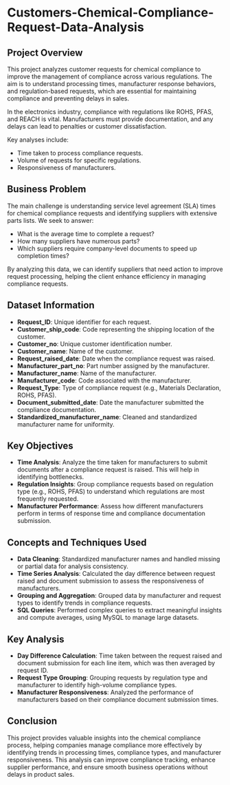 # Customers-Chemical-Compliance-Request-Data-Analysis

## Project Overview
This project analyzes customer requests for chemical compliance to improve the management of compliance across various regulations. The aim is to understand processing times, manufacturer response behaviors, and regulation-based requests, which are essential for maintaining compliance and preventing delays in sales.

In the electronics industry, compliance with regulations like ROHS, PFAS, and REACH is vital. Manufacturers must provide documentation, and any delays can lead to penalties or customer dissatisfaction. 

Key analyses include:
- Time taken to process compliance requests.
- Volume of requests for specific regulations.
- Responsiveness of manufacturers.

## Business Problem
The main challenge is understanding service level agreement (SLA) times for chemical compliance requests and identifying suppliers with extensive parts lists. We seek to answer:

- What is the average time to complete a request?
- How many suppliers have numerous parts?
- Which suppliers require company-level documents to speed up completion times?

By analyzing this data, we can identify suppliers that need action to improve request processing, helping the client enhance efficiency in managing compliance requests.

## Dataset Information
- **Request_ID**: Unique identifier for each request.
- **Customer_ship_code**: Code representing the shipping location of the customer.
- **Customer_no**: Unique customer identification number.
- **Customer_name**: Name of the customer.
- **Request_raised_date**: Date when the compliance request was raised.
- **Manufacturer_part_no**: Part number assigned by the manufacturer.
- **Manufacturer_name**: Name of the manufacturer.
- **Manufacturer_code**: Code associated with the manufacturer.
- **Request_Type**: Type of compliance request (e.g., Materials Declaration, ROHS, PFAS).
- **Document_submitted_date**: Date the manufacturer submitted the compliance documentation.
- **Standardized_manufacturer_name**: Cleaned and standardized manufacturer name for uniformity.

## Key Objectives
- **Time Analysis**: Analyze the time taken for manufacturers to submit documents after a compliance request is raised. This will help in identifying bottlenecks.
- **Regulation Insights**: Group compliance requests based on regulation type (e.g., ROHS, PFAS) to understand which regulations are most frequently requested.
- **Manufacturer Performance**: Assess how different manufacturers perform in terms of response time and compliance documentation submission.

## Concepts and Techniques Used
- **Data Cleaning**: Standardized manufacturer names and handled missing or partial data for analysis consistency.
- **Time Series Analysis**: Calculated the day difference between request raised and document submission to assess the responsiveness of manufacturers.
- **Grouping and Aggregation**: Grouped data by manufacturer and request types to identify trends in compliance requests.
- **SQL Queries**: Performed complex queries to extract meaningful insights and compute averages, using MySQL to manage large datasets.

## Key Analysis
- **Day Difference Calculation**: Time taken between the request raised and document submission for each line item, which was then averaged by request ID.
- **Request Type Grouping**: Grouping requests by regulation type and manufacturer to identify high-volume compliance types.
- **Manufacturer Responsiveness**: Analyzed the performance of manufacturers based on their compliance document submission times.

## Conclusion
This project provides valuable insights into the chemical compliance process, helping companies manage compliance more effectively by identifying trends in processing times, compliance types, and manufacturer responsiveness. This analysis can improve compliance tracking, enhance supplier performance, and ensure smooth business operations without delays in product sales.
